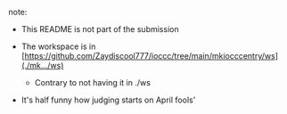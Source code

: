 note:

- This README is not part of the submission

- The workspace is in [https://github.com/Zaydiscool777/ioccc/tree/main/mkiocccentry/ws](./mk.../ws)

	- Contrary to not having it in ./ws

- It's half funny how judging starts on April fools'